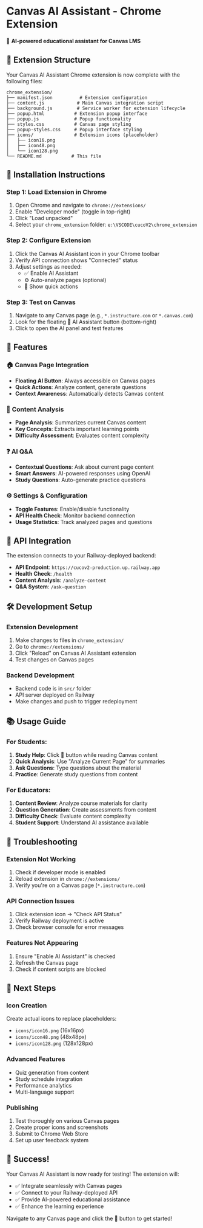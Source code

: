 # Canvas AI Assistant - Chrome Extension

🤖 **AI-powered educational assistant for Canvas LMS**

## 📁 Extension Structure

Your Canvas AI Assistant Chrome extension is now complete with the following files:

```
chrome_extension/
├── manifest.json          # Extension configuration
├── content.js            # Main Canvas integration script
├── background.js         # Service worker for extension lifecycle
├── popup.html           # Extension popup interface
├── popup.js             # Popup functionality
├── styles.css           # Canvas page styling
├── popup-styles.css     # Popup interface styling
├── icons/               # Extension icons (placeholder)
│   ├── icon16.png
│   ├── icon48.png
│   └── icon128.png
└── README.md           # This file
```

## 🚀 **Installation Instructions**

### Step 1: Load Extension in Chrome
1. Open Chrome and navigate to `chrome://extensions/`
2. Enable "Developer mode" (toggle in top-right)
3. Click "Load unpacked"
4. Select your `chrome_extension` folder: `e:\VSCODE\cucoV2\chrome_extension`

### Step 2: Configure Extension
1. Click the Canvas AI Assistant icon in your Chrome toolbar
2. Verify API connection shows "Connected" status
3. Adjust settings as needed:
   - ✅ Enable AI Assistant
   - ⚙️ Auto-analyze pages (optional)
   - 🔧 Show quick actions

### Step 3: Test on Canvas
1. Navigate to any Canvas page (e.g., `*.instructure.com` or `*.canvas.com`)
2. Look for the floating 🤖 AI Assistant button (bottom-right)
3. Click to open the AI panel and test features

## 🎯 **Features**

### 🏠 **Canvas Page Integration**
- **Floating AI Button**: Always accessible on Canvas pages
- **Quick Actions**: Analyze content, generate questions
- **Context Awareness**: Automatically detects Canvas content

### 📝 **Content Analysis**
- **Page Analysis**: Summarizes current Canvas content
- **Key Concepts**: Extracts important learning points
- **Difficulty Assessment**: Evaluates content complexity

### ❓ **AI Q&A**
- **Contextual Questions**: Ask about current page content
- **Smart Answers**: AI-powered responses using OpenAI
- **Study Questions**: Auto-generate practice questions

### ⚙️ **Settings & Configuration**
- **Toggle Features**: Enable/disable functionality
- **API Health Check**: Monitor backend connection
- **Usage Statistics**: Track analyzed pages and questions

## 🔗 **API Integration**

The extension connects to your Railway-deployed backend:
- **API Endpoint**: `https://cucov2-production.up.railway.app`
- **Health Check**: `/health`
- **Content Analysis**: `/analyze-content`
- **Q&A System**: `/ask-question`

## 🛠️ **Development Setup**

### Extension Development
1. Make changes to files in `chrome_extension/`
2. Go to `chrome://extensions/`
3. Click "Reload" on Canvas AI Assistant extension
4. Test changes on Canvas pages

### Backend Development
- Backend code is in `src/` folder
- API server deployed on Railway
- Make changes and push to trigger redeployment

## 📚 **Usage Guide**

### For Students:
1. **Study Help**: Click 🤖 button while reading Canvas content
2. **Quick Analysis**: Use "Analyze Current Page" for summaries
3. **Ask Questions**: Type questions about the material
4. **Practice**: Generate study questions from content

### For Educators:
1. **Content Review**: Analyze course materials for clarity
2. **Question Generation**: Create assessments from content
3. **Difficulty Check**: Evaluate content complexity
4. **Student Support**: Understand AI assistance available

## 🔧 **Troubleshooting**

### Extension Not Working
1. Check if developer mode is enabled
2. Reload extension in `chrome://extensions/`
3. Verify you're on a Canvas page (`*.instructure.com`)

### API Connection Issues
1. Click extension icon → "Check API Status"
2. Verify Railway deployment is active
3. Check browser console for error messages

### Features Not Appearing
1. Ensure "Enable AI Assistant" is checked
2. Refresh the Canvas page
3. Check if content scripts are blocked

## 🌟 **Next Steps**

### Icon Creation
Create actual icons to replace placeholders:
- `icons/icon16.png` (16x16px)
- `icons/icon48.png` (48x48px) 
- `icons/icon128.png` (128x128px)

### Advanced Features
- Quiz generation from content
- Study schedule integration
- Performance analytics
- Multi-language support

### Publishing
1. Test thoroughly on various Canvas pages
2. Create proper icons and screenshots
3. Submit to Chrome Web Store
4. Set up user feedback system

## 🎉 **Success!**

Your Canvas AI Assistant is now ready for testing! The extension will:
- ✅ Integrate seamlessly with Canvas pages
- ✅ Connect to your Railway-deployed API
- ✅ Provide AI-powered educational assistance
- ✅ Enhance the learning experience

Navigate to any Canvas page and click the 🤖 button to get started!
